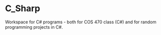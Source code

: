 C_Sharp
===============

Workspace for C# programs - both for COS 470 class (C#) and for random programming projects in C#.